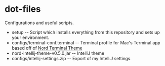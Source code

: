# dot-files

Configurations and useful scripts.

* setup -- Script which installs everything from this repository and sets up your environment.
* configs/terminal-conf.terminal -- Terminal profile for Mac's Terminal.app based off of [Nord Terminal Theme](https://github.com/arcticicestudio/nord-terminal-app)
* nord-intellij-theme-v0.5.0.jar -- IntelliJ theme
* configs/intellij-settings.zip -- Export of my IntelliJ settings
